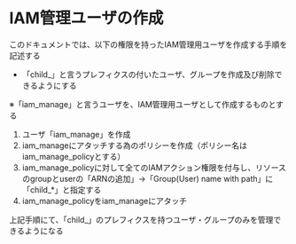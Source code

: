 # IAM管理ユーザの作成

このドキュメントでは、以下の権限を持ったIAM管理用ユーザを作成する手順を記述する
- 「child_」と言うプレフィクスの付いたユーザ、グループを作成及び削除できるようにする

※「iam_manage」と言うユーザを、IAM管理用ユーザとして作成するものとする

1. ユーザ「iam_manage」を作成
2. iam_manageにアタッチする為のポリシーを作成（ポリシー名はiam_manage_policyとする）
3. iam_manage_policyに対して全てのIAMアクション権限を付与し、リソースのgroupとuserの「ARNの追加」→「Group(User) name with path」に「child_*」と指定する
4. iam_manage_policyをiam_manageにアタッチ

上記手順にて、「child_」のプレフィクスを持つユーザ・グループのみを管理できるようになる
